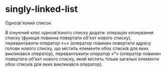 # singly-linked-list
Однозв'язний список

В існуючий клас однозв’язного списку додати: операцію клонування списку (функція повинна повертати об'єкт нового списку), перевантажити оператор «+» (оператор повинен повертати адресу голови нового списку, що містить елементи обох списків для яких викликався оператор), перевантажити оператор «*» (оператор повинен повертати об'єкт нового списку, який містить тільки загальні елементи обох списків для яких викликався оператор).
